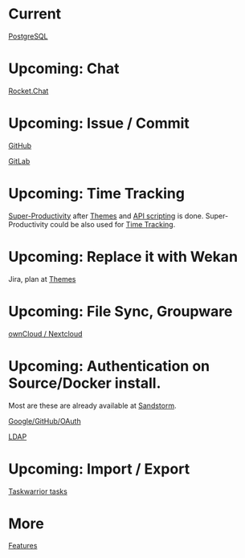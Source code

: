 # Current

[PostgreSQL](https://github.com/wekan/wekan-postgresql)

# Upcoming: Chat

[Rocket.Chat](https://github.com/wekan/wekan/issues/803)

# Upcoming: Issue / Commit

[GitHub](https://github.com/wekan/wekan/issues/253)

[GitLab](https://github.com/wekan/wekan/issues/109)

# Upcoming: Time Tracking

[Super-Productivity](https://github.com/johannesjo/super-productivity/issues/7) after [Themes](https://github.com/wekan/wekan/issues/781) and [API scripting](https://github.com/wekan/wekan/issues/794) is done. Super-Productivity could be also used for [Time Tracking](https://github.com/wekan/wekan/issues/812).

# Upcoming: Replace it with Wekan

Jira, plan at [Themes](https://github.com/wekan/wekan/issues/781)

# Upcoming: File Sync, Groupware

[ownCloud / Nextcloud](https://github.com/wekan/wekan/issues/687)

# Upcoming: Authentication on Source/Docker install.

Most are these are already available at [Sandstorm](https://sandstorm.io).

[Google/GitHub/OAuth](https://github.com/wekan/wekan/issues/234)

[LDAP](https://github.com/wekan/wekan/issues/119)

# Upcoming: Import / Export

[Taskwarrior tasks](https://github.com/wekan/wekan/issues/827)

# More

[Features](https://github.com/wekan/wekan/wiki/Features)